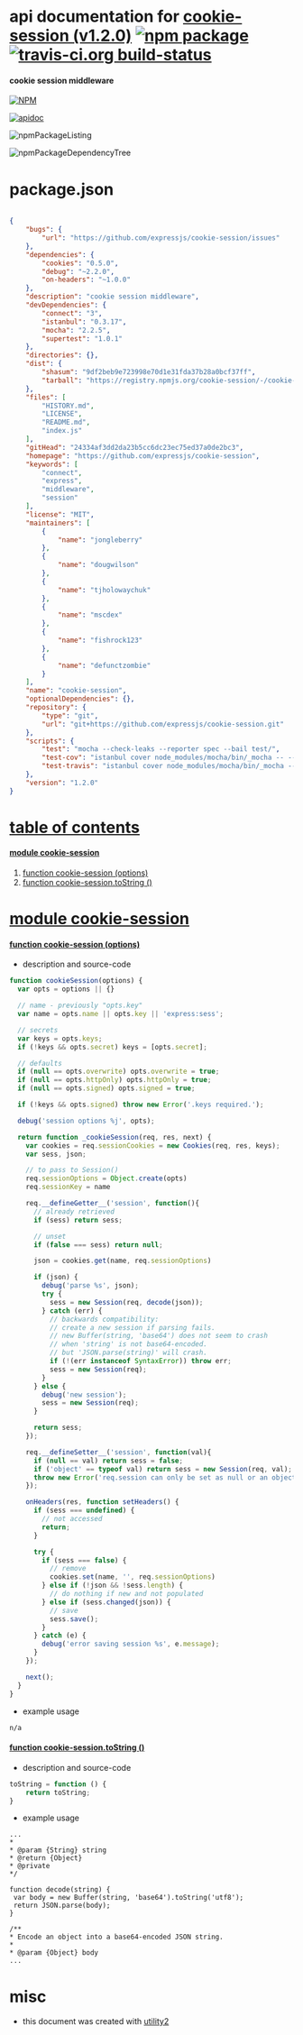 # api documentation for  [cookie-session (v1.2.0)](https://github.com/expressjs/cookie-session)  [![npm package](https://img.shields.io/npm/v/npmdoc-cookie-session.svg?style=flat-square)](https://www.npmjs.org/package/npmdoc-cookie-session) [![travis-ci.org build-status](https://api.travis-ci.org/npmdoc/node-npmdoc-cookie-session.svg)](https://travis-ci.org/npmdoc/node-npmdoc-cookie-session)
#### cookie session middleware

[![NPM](https://nodei.co/npm/cookie-session.png?downloads=true&downloadRank=true&stars=true)](https://www.npmjs.com/package/cookie-session)

[![apidoc](https://npmdoc.github.io/node-npmdoc-cookie-session/build/screenCapture.buildCi.browser.apidoc.html.png)](https://npmdoc.github.io/node-npmdoc-cookie-session/build/apidoc.html)

![npmPackageListing](https://npmdoc.github.io/node-npmdoc-cookie-session/build/screenCapture.npmPackageListing.svg)

![npmPackageDependencyTree](https://npmdoc.github.io/node-npmdoc-cookie-session/build/screenCapture.npmPackageDependencyTree.svg)



# package.json

```json

{
    "bugs": {
        "url": "https://github.com/expressjs/cookie-session/issues"
    },
    "dependencies": {
        "cookies": "0.5.0",
        "debug": "~2.2.0",
        "on-headers": "~1.0.0"
    },
    "description": "cookie session middleware",
    "devDependencies": {
        "connect": "3",
        "istanbul": "0.3.17",
        "mocha": "2.2.5",
        "supertest": "1.0.1"
    },
    "directories": {},
    "dist": {
        "shasum": "9df2beb9e723998e70d1e31fda37b28a0bcf37ff",
        "tarball": "https://registry.npmjs.org/cookie-session/-/cookie-session-1.2.0.tgz"
    },
    "files": [
        "HISTORY.md",
        "LICENSE",
        "README.md",
        "index.js"
    ],
    "gitHead": "24334af3dd2da23b5cc6dc23ec75ed37a0de2bc3",
    "homepage": "https://github.com/expressjs/cookie-session",
    "keywords": [
        "connect",
        "express",
        "middleware",
        "session"
    ],
    "license": "MIT",
    "maintainers": [
        {
            "name": "jongleberry"
        },
        {
            "name": "dougwilson"
        },
        {
            "name": "tjholowaychuk"
        },
        {
            "name": "mscdex"
        },
        {
            "name": "fishrock123"
        },
        {
            "name": "defunctzombie"
        }
    ],
    "name": "cookie-session",
    "optionalDependencies": {},
    "repository": {
        "type": "git",
        "url": "git+https://github.com/expressjs/cookie-session.git"
    },
    "scripts": {
        "test": "mocha --check-leaks --reporter spec --bail test/",
        "test-cov": "istanbul cover node_modules/mocha/bin/_mocha -- --check-leaks --reporter dot test/",
        "test-travis": "istanbul cover node_modules/mocha/bin/_mocha --report lcovonly -- --check-leaks --reporter spec test/"
    },
    "version": "1.2.0"
}
```



# <a name="apidoc.tableOfContents"></a>[table of contents](#apidoc.tableOfContents)

#### [module cookie-session](#apidoc.module.cookie-session)
1.  [function <span class="apidocSignatureSpan"></span>cookie-session (options)](#apidoc.element.cookie-session.cookie-session)
1.  [function <span class="apidocSignatureSpan">cookie-session.</span>toString ()](#apidoc.element.cookie-session.toString)



# <a name="apidoc.module.cookie-session"></a>[module cookie-session](#apidoc.module.cookie-session)

#### <a name="apidoc.element.cookie-session.cookie-session"></a>[function <span class="apidocSignatureSpan"></span>cookie-session (options)](#apidoc.element.cookie-session.cookie-session)
- description and source-code
```javascript
function cookieSession(options) {
  var opts = options || {}

  // name - previously "opts.key"
  var name = opts.name || opts.key || 'express:sess';

  // secrets
  var keys = opts.keys;
  if (!keys && opts.secret) keys = [opts.secret];

  // defaults
  if (null == opts.overwrite) opts.overwrite = true;
  if (null == opts.httpOnly) opts.httpOnly = true;
  if (null == opts.signed) opts.signed = true;

  if (!keys && opts.signed) throw new Error('.keys required.');

  debug('session options %j', opts);

  return function _cookieSession(req, res, next) {
    var cookies = req.sessionCookies = new Cookies(req, res, keys);
    var sess, json;

    // to pass to Session()
    req.sessionOptions = Object.create(opts)
    req.sessionKey = name

    req.__defineGetter__('session', function(){
      // already retrieved
      if (sess) return sess;

      // unset
      if (false === sess) return null;

      json = cookies.get(name, req.sessionOptions)

      if (json) {
        debug('parse %s', json);
        try {
          sess = new Session(req, decode(json));
        } catch (err) {
          // backwards compatibility:
          // create a new session if parsing fails.
          // new Buffer(string, 'base64') does not seem to crash
          // when 'string' is not base64-encoded.
          // but 'JSON.parse(string)' will crash.
          if (!(err instanceof SyntaxError)) throw err;
          sess = new Session(req);
        }
      } else {
        debug('new session');
        sess = new Session(req);
      }

      return sess;
    });

    req.__defineSetter__('session', function(val){
      if (null == val) return sess = false;
      if ('object' == typeof val) return sess = new Session(req, val);
      throw new Error('req.session can only be set as null or an object.');
    });

    onHeaders(res, function setHeaders() {
      if (sess === undefined) {
        // not accessed
        return;
      }

      try {
        if (sess === false) {
          // remove
          cookies.set(name, '', req.sessionOptions)
        } else if (!json && !sess.length) {
          // do nothing if new and not populated
        } else if (sess.changed(json)) {
          // save
          sess.save();
        }
      } catch (e) {
        debug('error saving session %s', e.message);
      }
    });

    next();
  }
}
```
- example usage
```shell
n/a
```

#### <a name="apidoc.element.cookie-session.toString"></a>[function <span class="apidocSignatureSpan">cookie-session.</span>toString ()](#apidoc.element.cookie-session.toString)
- description and source-code
```javascript
toString = function () {
    return toString;
}
```
- example usage
```shell
...
*
* @param {String} string
* @return {Object}
* @private
*/

function decode(string) {
 var body = new Buffer(string, 'base64').toString('utf8');
 return JSON.parse(body);
}

/**
* Encode an object into a base64-encoded JSON string.
*
* @param {Object} body
...
```



# misc
- this document was created with [utility2](https://github.com/kaizhu256/node-utility2)
